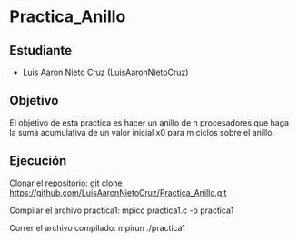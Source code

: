 # Practica_Anillo

## Estudiante
- Luis Aaron Nieto Cruz ([LuisAaronNietoCruz](https://github.com/LuisAaronNietoCruz))

## Objetivo
El objetivo de esta practica es hacer un anillo de n procesadores que haga la suma acumulativa de un valor inicial x0 para m ciclos sobre el anillo.

## Ejecución

Clonar el repositorio:
git clone https://github.com/LuisAaronNietoCruz/Practica_Anillo.git

Compilar el archivo  practica1:
mpicc practica1.c -o practica1

Correr el archivo compilado:
mpirun ./practica1
